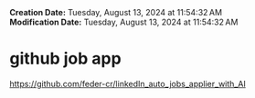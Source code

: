 <div><b>Creation Date:</b> Tuesday, August 13, 2024 at 11:54:32 AM<br></div>
<div><b>Modification Date:</b> Tuesday, August 13, 2024 at 11:54:32 AM<br></div>
<div><h1>github job app</h1></div>
<div><a href=https://github.com/feder-cr/linkedIn_auto_jobs_applier_with_AI>https://github.com/feder-cr/linkedIn_auto_jobs_applier_with_AI</a><br></div>

